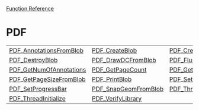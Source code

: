 [Function Reference](../README.md)

# PDF
| | | |
|---|---|---|
| [PDF_AnnotationsFromBlob](../Functions/PDF_AnnotationsFromBlob.md) | [PDF_CreateBlob](../Functions/PDF_CreateBlob.md) | [PDF_CreatePDFABlobFromBlob](../Functions/PDF_CreatePDFABlobFromBlob.md) |
| [PDF_DestroyBlob](../Functions/PDF_DestroyBlob.md) | [PDF_DrawDCFromBlob](../Functions/PDF_DrawDCFromBlob.md) | [PDF_FlushCache](../Functions/PDF_FlushCache.md) |
| [PDF_GetNumOfAnnotations](../Functions/PDF_GetNumOfAnnotations.md) | [PDF_GetPageCount](../Functions/PDF_GetPageCount.md) | [PDF_GetPageMatrixFromBlob](../Functions/PDF_GetPageMatrixFromBlob.md) |
| [PDF_GetPageSizeFromBlob](../Functions/PDF_GetPageSizeFromBlob.md) | [PDF_PrintBlob](../Functions/PDF_PrintBlob.md) | [PDF_SetPageImage](../Functions/PDF_SetPageImage.md) |
| [PDF_SetProgressBar](../Functions/PDF_SetProgressBar.md) | [PDF_SnapGeomFromBlob](../Functions/PDF_SnapGeomFromBlob.md) | [PDF_ThreadDeInitialize](../Functions/PDF_ThreadDeInitialize.md) |
| [PDF_ThreadInitialize](../Functions/PDF_ThreadInitialize.md) | [PDF_VerifyLibrary](../Functions/PDF_VerifyLibrary.md) 
